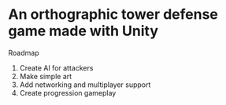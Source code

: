 # An orthographic tower defense game made with Unity
Roadmap
1. Create AI for attackers
2. Make simple art
3. Add networking and multiplayer support
4. Create progression gameplay
